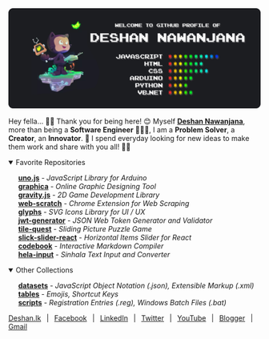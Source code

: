<img src="./profile/dist/cover.svg">

Hey fella... 👋😃 Thank you for being here! 😊 Myself **[Deshan Nawanjana](http://deshan-nawanjana.github.io/)**, more than being a **Software Engineer** 👨🏻‍💻, I am a **Problem Solver**, a **Creator**, an **Innovator**. 🌟 I spend everyday looking for new ideas to make them work and share with you all! 🎉🎊

<details open>
<summary>Favorite Repositories</summary>

&nbsp;&nbsp;&nbsp;&nbsp;&nbsp;[**uno.js**](https://github.com/deshan-nawanjana/uno.js) - *JavaScript Library for Arduino*<br>
&nbsp;&nbsp;&nbsp;&nbsp;&nbsp;[**graphica**](https://github.com/deshan-nawanjana/graphica) - *Online Graphic Designing Tool*<br>
&nbsp;&nbsp;&nbsp;&nbsp;&nbsp;[**gravity.js**](https://github.com/deshan-nawanjana/gravity.js) - *2D Game Development Library*<br>
&nbsp;&nbsp;&nbsp;&nbsp;&nbsp;[**web-scratch**](https://github.com/deshan-nawanjana/web-scratch) - *Chrome Extension for Web Scraping*<br>
&nbsp;&nbsp;&nbsp;&nbsp;&nbsp;[**glyphs**](https://github.com/deshan-nawanjana/glyphs) - *SVG Icons Library for UI / UX*<br>
&nbsp;&nbsp;&nbsp;&nbsp;&nbsp;[**jwt-generator**](https://github.com/deshan-nawanjana/jwt-generator) - *JSON Web Token Generator and Validator*<br>
&nbsp;&nbsp;&nbsp;&nbsp;&nbsp;[**tile-quest**](https://github.com/deshan-nawanjana/tile-quest) - *Sliding Picture Puzzle Game*<br>
&nbsp;&nbsp;&nbsp;&nbsp;&nbsp;[**slick-slider-react**](https://github.com/deshan-nawanjana/slick-slider-react) - *Horizontal Items Slider for React*<br>
&nbsp;&nbsp;&nbsp;&nbsp;&nbsp;[**codebook**](https://github.com/deshan-nawanjana/codebook) - *Interactive Markdown Compiler*<br>
&nbsp;&nbsp;&nbsp;&nbsp;&nbsp;[**hela-input**](https://github.com/deshan-nawanjana/hela-input) - *Sinhala Text Input and Converter*<br>

</details>

<details open>
<summary>Other Collections</summary>

&nbsp;&nbsp;&nbsp;&nbsp;&nbsp;[**datasets**](https://github.com/deshan-nawanjana/deshan-nawanjana.github.io/tree/main/datasets) - *JavaScript Object Notation (.json), Extensible Markup (.xml)*<br>
&nbsp;&nbsp;&nbsp;&nbsp;&nbsp;[**tables**](https://github.com/deshan-nawanjana/deshan-nawanjana/tree/main/tables) - *Emojis, Shortcut Keys*<br>
&nbsp;&nbsp;&nbsp;&nbsp;&nbsp;[**scripts**](https://github.com/deshan-nawanjana/deshan-nawanjana/tree/main/scripts) - *Registration Entries (.reg), Windows Batch Files (.bat)*<br>

</details>

[Deshan.lk](https://deshan.lk/)
&ensp;|&ensp;
[Facebook](https://www.facebook.com/mr.dnjs)
&ensp;|&ensp;
[LinkedIn](https://www.linkedin.com/in/deshan-nawanjana/)
&ensp;|&ensp;
[Twitter](https://twitter.com/DeshanNawanjana)
&ensp;|&ensp;
[YouTube](https://www.youtube.com/channel/UCfqOF8_UTa6LhaujoFETqlQ)
&ensp;|&ensp;
[Blogger](https://dn-w.blogspot.com/)
&ensp;|&ensp;
[Gmail](mailto:deshan.uok@gmail.com)